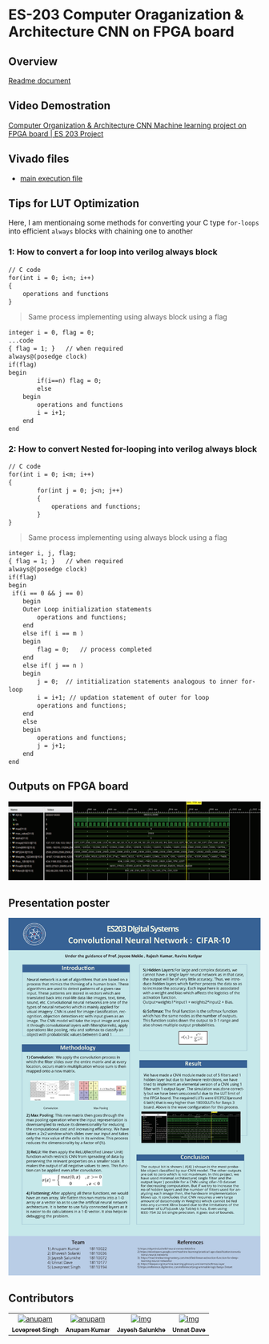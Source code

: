 # ES-203 Computer Oraganization & Architecture CNN on FPGA board
## Overview
[Readme document](https://github.com/akcgjc007/ES203-COA-CNN/blob/main/CNN_ReadMe.pdf)

## Video Demostration
[Computer Organization & Architecture CNN Machine learning project on FPGA board | ES 203 Project
](https://youtu.be/3J2X-j0z2M8)

## Vivado files
 - [main execution file](https://github.com/akcgjc007/ES203-COA-CNN/blob/main/Vivado%20CNN/CNN.srcs/sources_1/new/CNN.v)

## Tips for LUT Optimization
Here, I am mentionaing some methods for converting your C type `for-loops` into efficient `always` blocks with chaining one to another

### 1: How to convert a for loop into verilog always block
```
// C code
for(int i = 0; i<n; i++)
{
	operations and functions
}
```

> Same process implementing using always block using a flag
```
integer i = 0, flag = 0;
...code
{ flag = 1; }	// when required
always@(posedge clock)
if(flag)
begin
		if(i==n) flag = 0;
		else
	begin
		operations and functions
		i = i+1;
	end
end
```

### 2: How to convert Nested for-looping into verilog always block
```
// C code
for(int i = 0; i<m; i++)
{
		for(int j = 0; j<n; j++)
		{
			operations and functions;
		}
}
```
> Same process implementing using always block using a flag
```
integer i, j, flag;
{ flag = 1; }	// when required
always@(posedge clock)
if(flag)
begin
 if(i == 0 && j == 0)
	begin
 	Outer Loop initialization statements
		operations and functions;
	end
	else if( i == m )
	begin
		flag = 0;	// process completed
	end
	else if( j == n )
	begin 
		j = 0;	// intitialization statements analogous to inner for-loop 
		i = i+1; // updation statement of outer for loop
		operations and functions;
	end
	else
	begin
		operations and functions;
		j = j+1;
	end
end
```

## Outputs on FPGA board
<img src="SimulationOutput.png" />

## Presentation poster
<img src="CNN_CIFAR_10-1.jpg" />

## Contributors
<table>
  <tr>
    <td align="center">
      <a href="https://github.com/Lovepreet-Singh-LPSK">
          <img src="https://avatars.githubusercontent.com/u/47054388" width="100;" alt="anupam"/>
          <br />
          <sub><b>Lovepreet Singh</b></sub>
      </a>
    </td>    
    <td align="center">
      <a href="https://github.com/akcgjc007">
          <img src="https://avatars2.githubusercontent.com/u/56300182" width="100;" alt="anupam"/>
          <br />
          <sub><b>Anupam Kumar</b></sub>
      </a>
    </td>
	<td align="center">
      <a href="">
          <img src="" width="100;" alt="img"/>
          <br />
          <sub><b>Jayesh Salunkhe</b></sub>
      </a>
    </td>
    <td align="center">
      <a href="">
          <img src="" width="100;" alt="img"/>
          <br />
          <sub><b>Unnat Dave</b></sub>
      </a>
    </td>
  </tr>
</table>
